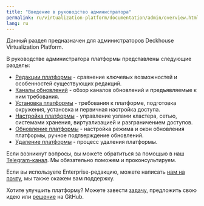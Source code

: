 ```yaml
---
title: "Введение в руководство администратора"
permalink: ru/virtualization-platform/documentation/admin/overview.html
lang: ru
---
```


Данный раздел предназначен для администраторов Deckhouse Virtualization Platform.

В руководстве администратора платформы представлены следующие разделы:
- [Редакции платформы](todo) - сравнение ключевых возможностей и особенностей существующих редакций.
- [Каналы обновлений](todo) - обзор каналов обновлений и предъявляемые к ним требования.
- [Установка платформы](todo) - требования к платформе, подготовка окружения, установка и первичная настройка доступа.
- [Настройка платформы](todo) - управление узлами кластера, сетью, системами хранения, виртуализацией и разграничением доступов.
- [Обновление платформы](todo) - настройка режима и окон обновления платформы, ручное подтверждение обновлений.
- [Удаление платформы](todo) - процесс удаления платформы.


Если возникнут вопросы, вы можете обратиться за помощью в наш [Telegram-канал](https://t.me/deckhouse_ru). Мы обязательно поможем и проконсультируем.

Если вы используете Enterprise-редакцию, можете написать [нам на почту](support@deckhouse.ru), мы также окажем вам поддержку.

Хотите улучшить платформу? Можете завести [задачу](https://github.com/deckhouse/virtualization/issues/), предложить свою идею или [решение](https://github.com/deckhouse/virtualization/blob/main/CONTRIBUTING.md) на GitHub.
